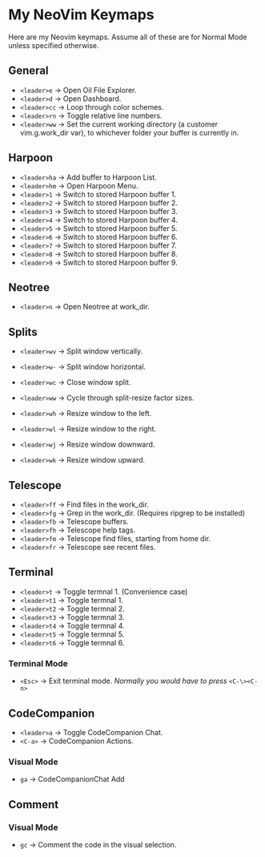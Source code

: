 # My NeoVim Keymaps


Here are my Neovim keymaps. Assume all of these are for Normal Mode unless specified otherwise.


## General

- `<leader>e` -> Open Oil File Explorer.
- `<leader>d` -> Open Dashboard.
- `<leader>cc` -> Loop through color schemes.
- `<leader>rn` -> Toggle relative line numbers.
- `<leader>ww` -> Set the current working directory (a customer vim.g.work_dir var), to whichever folder your buffer is currently in.


## Harpoon

- `<leader>ha` -> Add buffer to Harpoon List.
- `<leader>hm` -> Open Harpoon Menu.
- `<leader>1` -> Switch to stored Harpoon buffer 1.
- `<leader>2` -> Switch to stored Harpoon buffer 2.
- `<leader>3` -> Switch to stored Harpoon buffer 3.
- `<leader>4` -> Switch to stored Harpoon buffer 4.
- `<leader>5` -> Switch to stored Harpoon buffer 5.
- `<leader>6` -> Switch to stored Harpoon buffer 6.
- `<leader>7` -> Switch to stored Harpoon buffer 7.
- `<leader>8` -> Switch to stored Harpoon buffer 8.
- `<leader>9` -> Switch to stored Harpoon buffer 9.


## Neotree

- `<leader>n` -> Open Neotree at work_dir.


## Splits


- `<leader>wv` -> Split window vertically.
- `<leader>w-` -> Split window horizontal.
- `<leader>wc` -> Close window split.

- `<leader>ww` -> Cycle through split-resize factor sizes.
- `<leader>wh` -> Resize window to the left.
- `<leader>wl` -> Resize window to the right.
- `<leader>wj` -> Resize window downward.
- `<leader>wk` -> Resize window upward.


## Telescope

- `<leader>ff` -> Find files in the work_dir.
- `<leader>fg` -> Grep in the work_dir. (Requires ripgrep to be installed)
- `<leader>fb` -> Telescope buffers.
- `<leader>fh` -> Telescope help tags.
- `<leader>fm` -> Telescope find files, starting from home dir.
- `<leader>fr` -> Telescope see recent files.


## Terminal

- `<leader>t` -> Toggle termnal 1. (Convenience case)
- `<leader>t1` -> Toggle termnal 1.
- `<leader>t2` -> Toggle termnal 2.
- `<leader>t3` -> Toggle termnal 3.
- `<leader>t4` -> Toggle termnal 4.
- `<leader>t5` -> Toggle termnal 5.
- `<leader>t6` -> Toggle termnal 6.

### Terminal Mode

- `<Esc>` -> Exit terminal mode. *Normally you would have to press* `<C-\><C-n>`


## CodeCompanion

- `<leader>a` -> Toggle CodeCompanion Chat.
- `<C-a>` -> CodeCompanion Actions.

### Visual Mode

- `ga` -> CodeCompanionChat Add


## Comment

### Visual Mode

- `gc` -> Comment the code in the visual selection.

